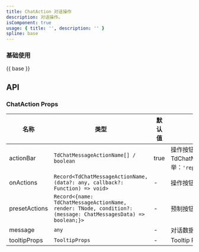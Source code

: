 ```yaml
---
title: ChatAction 对话操作
description: 对话操作。
isComponent: true
usage: { title: '', description: '' }
spline: base
---
```


### 基础使用

{{ base }}


## API

### ChatAction Props

名称 | 类型 | 默认值 | 说明 | 必传
-- | -- | -- | -- | --
actionBar | `TdChatMessageActionName[] / boolean` | true | 操作按钮配置项，可配置操作按钮选项和顺序。TdChatMessageActionName枚举：`'replay'/'copy'/'good'/'bad'/'goodActived'/'badActived'/'share'` | N
onActions | `Record<TdChatMessageActionName, (data?: any, callback?: Function) => void>` | - | 操作按钮回调函数 | N
presetActions | `Record<{name: TdChatMessageActionName, render: TNode, condition?: (message: ChatMessagesData) => boolean;}>` | - | 预制按钮 | N
message | `any` | - | 对话数据信息 | N
tooltipProps | `TooltipProps` | - | Tooltip Props  | N


